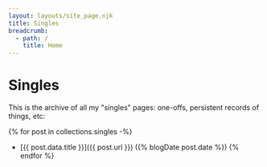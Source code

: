```yaml
---
layout: layouts/site_page.njk
title: Singles
breadcrumb:
  - path: /
    title: Home
---
```


# Singles

This is the archive of all my "singles" pages: one-offs, persistent records of things, etc:

{% for post in collections.singles -%}
- [{{ post.data.title }}]({{ post.url }}) ({% blogDate post.date %})
{% endfor %}